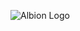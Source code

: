 ![Albion Logo](https://cdn.discordapp.com/attachments/1046810460302884864/1243617524080447558/Albion.png?ex=66522093&is=6650cf13&hm=a28a567ba62e6947420100c045584856cda0741db0beffdf8d106ef66a81f19a&)